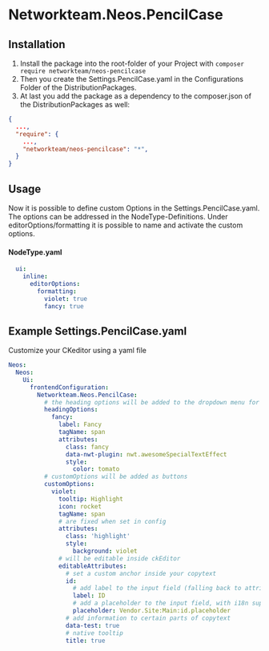 # Networkteam.Neos.PencilCase

## Installation

1. Install the package into the root-folder of your Project with `composer require networkteam/neos-pencilcase`
1. Then you create the Settings.PencilCase.yaml in the Configurations Folder of the DistributionPackages.
1. At last you add the package as a dependency to the composer.json of the DistributionPackages as well:
```json
{
  ...,
  "require": {
    ...,
    "networkteam/neos-pencilcase": "*",
  }
}
```

## Usage

Now it is possible to define custom Options in the Settings.PencilCase.yaml. The options can be addressed in the NodeType-Definitions. Under editorOptions/formatting it is possible to name and activate the custom options.

#### NodeType.yaml

```yaml
  ui:
    inline:
      editorOptions:
        formatting:
          violet: true
          fancy: true
```

## Example Settings.PencilCase.yaml

Customize your CKeditor using a yaml file

```yaml
Neos:
  Neos:
    Ui:
      frontendConfiguration:
        Networkteam.Neos.PencilCase:
          # the heading options will be added to the dropdown menu for blockstyles
          headingOptions:
            fancy:
              label: Fancy
              tagName: span
              attributes:
                class: fancy
                data-nwt-plugin: nwt.awesomeSpecialTextEffect
                style:
                  color: tomato
          # customOptions will be added as buttons
          customOptions:
            violet:
              tooltip: Highlight
              icon: rocket
              tagName: span
              # are fixed when set in config
              attributes:
                class: 'highlight'
                style:
                  background: violet
              # will be editable inside ckEditor
              editableAttributes:
                # set a custom anchor inside your copytext
                id:
                  # add label to the input field (falling back to attribute name), with i18n support
                  label: ID
                  # add a placeholder to the input field, with i18n support
                  placeholder: Vendor.Site:Main:id.placeholder
                # add information to certain parts of copytext
                data-test: true
                # native tooltip
                title: true
```

